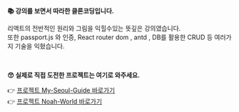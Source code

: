 <br/>

**📚 강의를 보면서 따라한 클론코딩입니다.**

리액트의 전반적인 원리와 그림을 익힐수있는 뜻깊은 강의였습니다.<br/>
또한 passport.js 와 인증, React router dom , antd , DB를 활용한 CRUD 등 여러가지 기술을 익혔습니다.

<br/>

**😙 실제로 직접 도전한 프로젝트는 여기로 와주세요.**

👉 [프로젝트 My-Seoul-Guide 바로가기](https://github.com/noah071610/My-Seoul-Guide)<br/>
👉 [프로젝트 Noah-World 바로가기](https://github.com/noah071610/Next_Noahworld)

<br/><br/><br/><br/>
